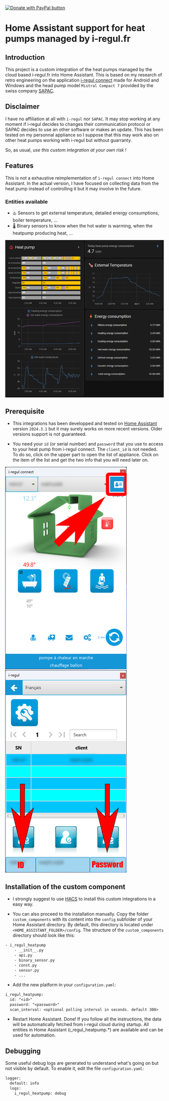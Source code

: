 <a href="https://paypal.me/redpaladin191145"><img src="https://www.paypalobjects.com/en_US/NL/i/btn/btn_donateCC_LG.gif" title="PayPal - The safer, easier way to pay online!" alt="Donate with PayPal button"></a>

# Home Assistant support for heat pumps managed by i-regul.fr

## Introduction

This project is a custom integration of the heat pumps managed by the cloud based i-regul.fr into Home Assistant. This is based on my research of retro engineering on the application [i-regul connect](https://i-regul.com) made for Android and Windows and the head pump model `Mistral Compact 7` provided by the swiss company [SAPAC](https://sapac.ch).

## Disclaimer

I have no affiliation at all with `i-regul` nor `SAPAC`. It may stop working at any moment if i-regul decides to changes their communication protocol or SAPAC decides to use an other software or makes an update. This has been tested on my personnal appliance so I suppose that this may work also on other heat pumps working with i-regul but without guarranty.

So, as usual, *use this custom integration at your own risk !*

## Features

This is not a exhaustive reimplementation of `i-regul connect` into Home Assistant. In the actual version, I have focused on collecting data from the heat pump instead of controlling it but it may involve in the future.

### Entities available

* ♨️ Sensors to get external temperature, detailed energy consumptions, boiler temperature, ...
* 🌡️ Binary sensors to know when the hot water is warming, when the heatpump producing heat, ...

![Home Assistant dashboard](img/ha_dashboard.png)

## Prerequisite

* This integrations has been developped and tested on [Home Assistant](https://home-assistant.io) version `2024.3.1` but it may surely works on more recent versions. Older versions support is not guaranteed.

* You need your ```id``` (or serial number) and ```password``` that you use to access to your heat pump from i-regul connect. The ```client_id``` is not needed. To do so, click on the upper part to open the list of appliance. Click on the item of the list and get the two info that you will need later on.

![Mobile app screenshot 1](img/screen_mobile_app1.png)![Mobile app screenshot 2](img/screen_mobile_app2.png)

## Installation of the custom component

* I strongly suggest to use [HACS](https://hacs.xyz) to install this custom integrations in a easy way.

* You can also proceed to the installation manually. Copy the folder ```custom_components``` with its content into the ```config``` subfolder of your Home Assistant directory. By default, this directory is located under ```<HOME_ASSISTANT_FOLDER>/config```. The structure of the ```custom_components``` directory should look like this:

```
- i_regul_heatpump
    - __init__.py
    - api.py
    - binary_sensor.py
    - const.py
    - sensor.py
    - ...
```

* Add the new platform in your ```configuration.yaml```:

```
i_regul_heatpump:
  id: "<id>"
  password: "<password>"
  scan_interval: <optional polling interval in seconds. default 300>
```

* Restart Home Assistant.
Done! If you follow all the instructions, the data will be automatically fetched from i-regul cloud during startup. All entities in Home Assistant (i_regul_heatpump.*) are available and can be used for automation.

## Debugging
Some useful debug logs are generated to understand what's going on but not visible by default. To enable it, edit the file ```configuration.yaml```:

```
logger:
  default: info
  logs:
    i_regul_heatpump: debug
```